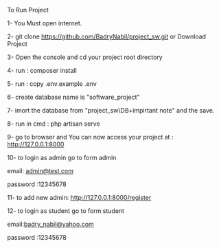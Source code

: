 To Run Project

1- You Must open internet.

2- git clone https://github.com/BadryNabil/project_sw.git or Download Project

3- Open the console and cd your project root directory

4- run : composer install

5- run : copy .env.example .env

6- create database name is "software_project"

7- imort the database from "project_sw\DB+impirtant note" and the save.

8- run in cmd : php artisan serve

9- go to browser and You can now access your project at :  http://127.0.0.1:8000 

10- to login as admin go to form admin

email: admin@test.com

password :12345678

11- to add new admin: http://127.0.0.1:8000/register

12- to login as student go to form student

email:badry_nabil@yahoo.com

password :12345678	